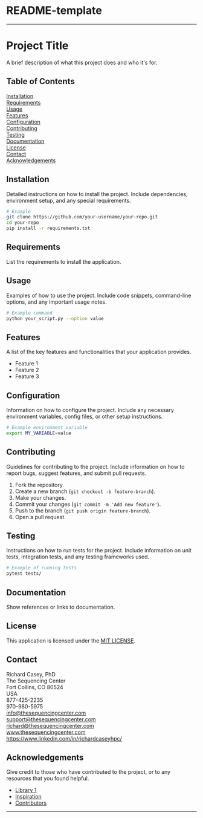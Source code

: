 # README-template

---

# Project Title

A brief description of what this project does and who it's for.

## Table of Contents

[Installation](#installation)  
[Requirements](#requirements)  
[Usage](#usage)  
[Features](#features)  
[Configuration](#configuration)  
[Contributing](#contributing)  
[Testing](#testing)  
[Documentation](#documentation)  
[License](#license)  
[Contact](#contact)  
[Acknowledgements](#acknowledgements)

## Installation

Detailed instructions on how to install the project. Include dependencies, environment setup, and any special requirements.

```bash
# Example
git clone https://github.com/your-username/your-repo.git
cd your-repo
pip install -r requirements.txt
```

## Requirements
List the requirements to install the application.  

## Usage

Examples of how to use the project. Include code snippets, command-line options, and any important usage notes.

```bash
# Example command
python your_script.py --option value
```

## Features

A list of the key features and functionalities that your application provides.

- Feature 1
- Feature 2
- Feature 3

## Configuration

Information on how to configure the project. Include any necessary environment variables, config files, or other setup instructions.

```bash
# Example environment variable
export MY_VARIABLE=value
```

## Contributing

Guidelines for contributing to the project. Include information on how to report bugs, suggest features, and submit pull requests.

1. Fork the repository.
2. Create a new branch (`git checkout -b feature-branch`).
3. Make your changes.
4. Commit your changes (`git commit -m 'Add new feature'`).
5. Push to the branch (`git push origin feature-branch`).
6. Open a pull request.

## Testing

Instructions on how to run tests for the project. Include information on unit tests, integration tests, and any testing frameworks used.

```bash
# Example of running tests
pytest tests/
```

## Documentation
Show references or links to documentation.  

## License

This application is licensed under the [MIT LICENSE](LICENSE).

## Contact

Richard Casey, PhD  
The Sequencing Center  
Fort Collins, CO  80524  
USA  
877-425-2235  
970-980-5975  
info@thesequencingcenter.com  
support@thesequencingcenter.com  
richard@thesequencingcenter.com  
www.thesequencingcenter.com  
https://www.linkedin.com/in/richardcaseyhpc/

## Acknowledgements

Give credit to those who have contributed to the project, or to any resources that you found helpful.

- [Library 1](https://example.com)
- [Inspiration](https://example.com)
- [Contributors](https://github.com/your-username/your-repo/graphs/contributors)

---
